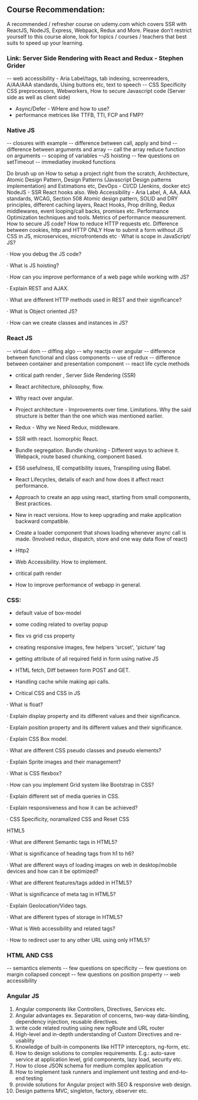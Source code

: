 ## Course Recommendation: 

A recommended / refresher course on udemy.com which covers SSR with ReactJS, NodeJS, Express, Webpack, Redux and More. Please don’t restrict yourself to this course alone, look for topics / courses / teachers that best suits to speed up your learning. 

### Link: Server Side Rendering with React and Redux - Stephen Grider

-- web accessibility - Aria Label/tags, tab indexing, screenreaders, A/AA/AAA standards, Using buttons etc, text to speech
-- CSS Specificity
CSS preprocessors, Webworkers, How to secure Javascript code (Server side as well as client side)
- Async/Defer - WHere and how to use?
- performance metrices like TTFB, TTI, FCP and FMP? 

### Native JS 

-- closures with example
-- difference between call, apply and bind
-- difference between arguments and array
-- call the array reduce function on arguments
-- scoping of variables
--JS hoisting
-- few questions on setTimeout
-- immediatley invoked functions

Do brush up on How to setup a project right from the scratch, Architecture, Atomic Design Pattern, Design Patterns (Javascript Design patterns implementation) and Estimations etc, 
DevOps  - CI/CD (Jenkins, docker etc)
NodeJS - SSR
React hooks also.
Web Accessibility - Aria Label, A, AA, AAA standards, WCAG, Section 508
Atomic design pattern, SOLID and DRY principles, different caching layers, React Hooks, Prop drilling, Redux middlewares, event looping/call backs, promises etc.
Performance Optimization techniques and tools. Metrics of performance measurement.
How to secure JS code?
How to reduce HTTP requests etc. Difference between cookies, http and HTTP ONLY
How to submit a form without JS
CSS in JS, microservices, microfrontends etc
·         What is scope in JavaScript/ JS?

·         How you debug the JS code?

·         What is JS hoisting?

·         How can you improve performance of a web page while working with JS?

·         Explain REST and AJAX.

·         What are different HTTP methods used in REST and their significance?

·         What is Object oriented JS?

·         How can we create classes and instances in JS?


### React JS 

-- virtual dom
-- diffing algo
-- why reactjs over angular
-- difference between functional and class components
-- use of redux
-- difference between container and presentation component
-- react life cycle methods
- critical path render , Server Side Rendering  (SSR) 

- React architecture, philosophy, flow.

- Why react over angular.

- Project architecture - Improvements over time. Limitations. Why the said structure is better than the one which was mentioned earlier.

- Redux - Why we Need Redux, middleware.

- SSR with react. Isomorphic React.

- Bundle segregation. Bundle chunking - Different ways to achieve it. Webpack, route based chunking, component based.

- ES6 usefulness, IE compatibility issues, Transpiling using Babel.

- React Lifecycles, details of each and how does it affect react performance.

- Approach to create an app using react, starting from small components, Best practices.

- New in react versions. How to keep upgrading and make application backward compatible.

- Create a loader component that shows loading whenever async call is made. (Involved redux, dispatch, store and one way data flow of react)

- Http2

- Web Accessibility. How to implement.

- critical path render

- How to improve performance of webapp in general.




### CSS:


  - default value of box-model

  - some coding related to overlay popup

  - flex vs grid css property

  - creating responsive images, few helpers 'srcset', 'picture' tag

  - getting attribute of all required field in form using native JS

  - HTML fetch, Diff between form POST and GET.

  - Handling cache while making api calls.

  - Critical CSS and CSS in JS
  
·         What is float?

·         Explain display property and its different values and their significance.

·         Explain position property and its different values and their significance.

·         Explain CSS Box model.

·         What are different CSS pseudo classes and pseudo elements?

·         Explain Sprite images and their management?

·         What is CSS flexbox?

·         How can you implement Grid system like Bootstrap in CSS?

·         Explain different set of media queries in CSS.

·         Explain responsiveness and how it can be achieved?

·         CSS Specificity, noramalized CSS and Reset CSS



HTML5

·         What are different Semantic tags in HTML5?

·         What is significance of heading tags from h1 to h6?

·         What are different ways of loading images on web in desktop/mobile devices and how can it be optimized?

·         What are different features/tags added in HTML5?

·         What is significance of meta tag in HTML5?

·         Explain Geolocation/Video tags.

·         What are different types of storage in HTML5?

·         What is Web accessibility and related tags?

·         How to redirect user to any other URL using only HTML5?



### HTML AND CSS

-- semantics elements
-- few questions on specificity
-- few questions on margin collapsed concept
-- few questions on position property
-- web accessibility


### Angular JS

1. Angular components like Controllers, Directives, Services etc. 
2. Angular advantages ex. Separation of concerns, two-way data-binding, dependency injection, reusable directives.
3. write code related routing using new ngRoute and URL router
4. High-level and in-depth understanding of Custom Directives and re-usablity
5.  Knowledge of built-in components like HTTP interceptors, ng-form, etc.
6. How to design solutions to complex requirements. E.g.: auto-save service at application level, grid components, lazy load, security etc.
7. How to close JSON schema for medium complex application
8. How to implement task runners and implement unit testing and end-to-end testing
9. provide solutions for Angular project with SEO & responsive web design.
10. Design patterns MVC, singleton, factory, observer etc.
